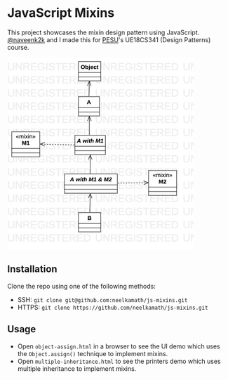 # JavaScript Mixins

This project showcases the mixin design pattern using JavaScript. [@naveenk2k](https://github.com/naveenk2k) and I made this for [PESU](http://pes.edu/)'s UE18CS341 (Design Patterns) course.

![Diagram](diagram.jpg)

## Installation

Clone the repo using one of the following methods:
- SSH: `git clone git@github.com:neelkamath/js-mixins.git`
- HTTPS: `git clone https://github.com/neelkamath/js-mixins.git`

## Usage

- Open `object-assign.html` in a browser to see the UI demo which uses the `Object.assign()` technique to implement mixins.
- Open `multiple-inheritance.html` to see the printers demo which uses multiple inheritance to implement mixins.
